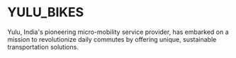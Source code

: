 # YULU_BIKES
Yulu, India's pioneering micro-mobility service provider, has embarked on a mission to revolutionize daily commutes by offering unique, sustainable transportation solutions.  
